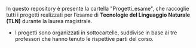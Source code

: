 In questo repository è presente la cartella "Progetti_esame", che raccoglie tutti i progetti realizzati per l’esame di **Tecnologie del Linguaggio Naturale (TLN)** durante la laurea magistrale.
- I progetti sono organizzati in sottocartelle, suddivise in base ai tre professori che hanno tenuto le rispettive parti del corso.
